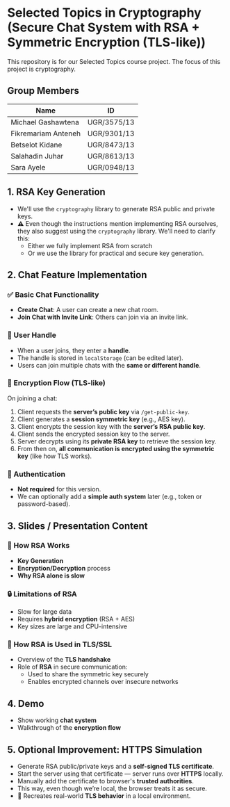 # Selected Topics in Cryptography (Secure Chat System with RSA + Symmetric Encryption (TLS-like))

This repository is for our Selected Topics course project. The focus of this project is cryptography.

## Group Members

| Name               | ID            |
|--------------------|---------------|
| Michael Gashawtena  | UGR/3575/13   |
| Fikremariam Anteneh | UGR/9301/13   |
| Betselot Kidane     | UGR/8473/13   |
| Salahadin Juhar     | UGR/8613/13   |
| Sara Ayele          | UGR/0948/13   |

## 1. RSA Key Generation

- We'll use the `cryptography` library to generate RSA public and private keys.
- ⚠️ Even though the instructions mention implementing RSA ourselves, they also suggest using the `cryptography` library. We'll need to clarify this:
  - Either we fully implement RSA from scratch
  - Or we use the library for practical and secure key generation.

## 2. Chat Feature Implementation

### ✅ Basic Chat Functionality

- **Create Chat**: A user can create a new chat room.
- **Join Chat with Invite Link**: Others can join via an invite link.

### 👤 User Handle

- When a user joins, they enter a **handle**.
- The handle is stored in `localStorage` (can be edited later).
- Users can join multiple chats with the **same or different handle**.

### 🔐 Encryption Flow (TLS-like)

On joining a chat:

1. Client requests the **server’s public key** via `/get-public-key`.
2. Client generates a **session symmetric key** (e.g., AES key).
3. Client encrypts the session key with the **server’s RSA public key**.
4. Client sends the encrypted session key to the server.
5. Server decrypts using its **private RSA key** to retrieve the session key.
6. From then on, **all communication is encrypted using the symmetric key** (like how TLS works).

### 🚫 Authentication

- **Not required** for this version.
- We can optionally add a **simple auth system** later (e.g., token or password-based).

## 3. Slides / Presentation Content

### 📜 How RSA Works

- **Key Generation**
- **Encryption/Decryption** process
- **Why RSA alone is slow**

### 🔒 Limitations of RSA

- Slow for large data
- Requires **hybrid encryption** (RSA + AES)
- Key sizes are large and CPU-intensive

### 📡 How RSA is Used in TLS/SSL

- Overview of the **TLS handshake**
- Role of **RSA** in secure communication:
  - Used to share the symmetric key securely
  - Enables encrypted channels over insecure networks

## 4. Demo

- Show working **chat system**
- Walkthrough of the **encryption flow**

## 5. Optional Improvement: HTTPS Simulation

- Generate RSA public/private keys and a **self-signed TLS certificate**.
- Start the server using that certificate — server runs over **HTTPS** locally.
- Manually add the certificate to browser's **trusted authorities**.
- This way, even though we’re local, the browser treats it as secure.
- 🔁 Recreates real-world **TLS behavior** in a local environment.
